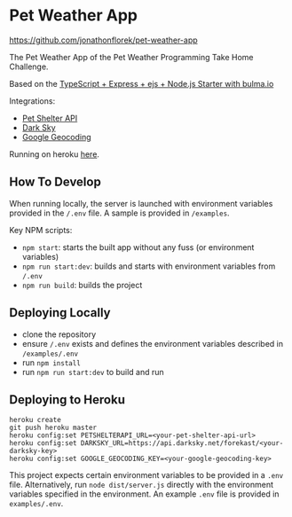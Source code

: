 # Pet Weather App

https://github.com/jonathonflorek/pet-weather-app

The Pet Weather App of the Pet Weather Programming Take Home Challenge.

Based on the [TypeScript + Express + ejs + Node.js Starter with bulma.io](https://github.com/minwook-shin/typescript-express-ejs-node-starter)

Integrations:

- [Pet Shelter API](https://github.com/jonathonflorek/pet-shelter-api)
- [Dark Sky](https://darksky.net/dev)
- [Google Geocoding](https://developers.google.com/maps/documentation/geocoding/start)

Running on heroku [here](https://afternoon-oasis-06485.herokuapp.com/).

## How To Develop

When running locally, the server is launched with environment variables provided in the `/.env` file. A sample is provided in `/examples`.

Key NPM scripts:
- `npm start`: starts the built app without any fuss (or environment variables)
- `npm run start:dev`: builds and starts with environment variables from `/.env`
- `npm run build`: builds the project

## Deploying Locally

- clone the repository
- ensure `/.env` exists and defines the environment variables described in `/examples/.env`
- run `npm install`
- run `npm run start:dev` to build and run

## Deploying to Heroku

```
heroku create
git push heroku master
heroku config:set PETSHELTERAPI_URL=<your-pet-shelter-api-url>
heroku config:set DARKSKY_URL=https://api.darksky.net/forekast/<your-darksky-key>
heroku config:set GOOGLE_GEOCODING_KEY=<your-google-geocoding-key>
```

This project expects certain environment variables to be provided in a `.env` file. Alternatively, run `node dist/server.js` directly with the environment variables specified in the environment. An example `.env` file is provided in `examples/.env`.
